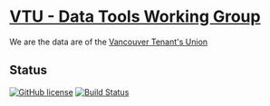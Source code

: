 # [VTU - Data Tools Working Group](https://vtu-datatools.github.io)

We are the data are of the [Vancouver Tenant's Union](https://www.vancouvertenantsunion.ca/)

## Status

[![GitHub license](https://img.shields.io/badge/license-MIT-blue.svg)](https://raw.githubusercontent.com/BlackrockDigital/startbootstrap-freelancer/master/LICENSE)
[![Build Status](https://https://github.com/vtu-datatools/vtu-datatools.github.io?branch=master)](https://github.com/vtu-datatools/vtu-datatools.github.io)